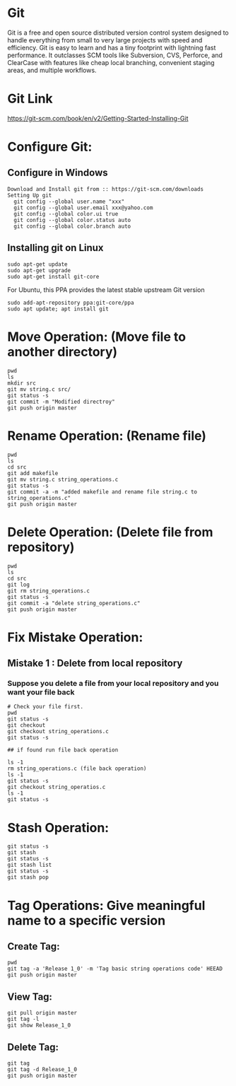 # Git
Git is a free and open source distributed version control system designed to handle everything from small to very large projects with speed and efficiency.  Git is easy to learn and has a tiny footprint with lightning fast performance. It outclasses SCM tools like Subversion, CVS, Perforce, and ClearCase with features like cheap local branching, convenient staging areas, and multiple workflows.

# Git Link
https://git-scm.com/book/en/v2/Getting-Started-Installing-Git
# Configure Git: 
## Configure in Windows

```
Download and Install git from :: https://git-scm.com/downloads
Setting Up git
  git config --global user.name "xxx"
  git config --global user.email xxx@yahoo.com
  git config --global color.ui true
  git config --global color.status auto
  git config --global color.branch auto
```
## Installing git on Linux
```
sudo apt-get update
sudo apt-get upgrade
sudo apt-get install git-core
```
For Ubuntu, this PPA provides the latest stable upstream Git version
```
sudo add-apt-repository ppa:git-core/ppa
sudo apt update; apt install git
```

# Move Operation: (Move file to another directory)

```
pwd
ls
mkdir src
git mv string.c src/
git status -s
git commit -m "Modified directroy"
git push origin master
```
# Rename Operation: (Rename file)

```
pwd
ls
cd src
git add makefile
git mv string.c string_operations.c
git status -s
git commit -a -m "added makefile and rename file string.c to string_operations.c"
git push origin master
```

# Delete Operation: (Delete file from repository)

```
pwd
ls
cd src
git log
git rm string_operations.c
git status -s
git commit -a "delete string_operations.c"
git push origin master
```
# Fix Mistake Operation: 
## Mistake 1 : Delete from local repository
### Suppose you delete a file from your local repository and you want your file back

```
# Check your file first.
pwd
git status -s
git checkout
git checkout string_operations.c
git status -s

## if found run file back operation

ls -1
rm string_operations.c (file back operation)
ls -1
git status -s
git checkout string_operatios.c
ls -1
git status -s
```
# Stash Operation: 

```
git status -s
git stash
git status -s
git stash list
git status -s
git stash pop
```
# Tag Operations: Give meaningful name to a specific version
## Create Tag:
```
pwd
git tag -a 'Release 1_0' -m 'Tag basic string operations code' HEEAD
git push origin master

```
## View Tag:
```
git pull origin master
git tag -l
git show Release_1_0
```
## Delete Tag:
```
git tag
git tag -d Release_1_0
git push origin master
```
